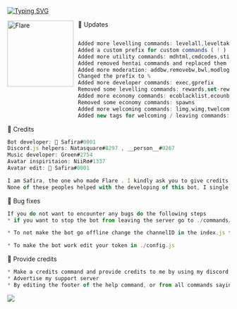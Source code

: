 [![Typing SVG](https://readme-typing-svg.herokuapp.com?color=F74B3C&lines=Introducing+Flare;The+best+discord+bot;Made+by+Safira)](https://git.io/typing-svg)


<img width="150" height="150" align="left" style="float: left; margin: 0 10px 0 0;" alt="Flare" src="https://cdn.discordapp.com/attachments/933455205230592010/965296609426559086/unknown.png"> 







































🚀 Updates
```js

Added more levelling commands: levelall,leveltakeall,levelrole,takelevelrole,xpall,xptakeall,xprole,takexprole
Added a custom prefix for custom commands ( ! )
Added more utility commands: mdhtml,cmdcodes,stickyadd,stickydelete,stickies,remind-me,remind-channel,nameme,password,urban,http,bug,math,source
Added removed hentai commands and replaced them with actual nsfw
Added more moderation: addbw,removebw,bwl,modlog
Changed the prefix to %
Added more developer commands: exec,gprefix
Removed some levelling commands: rewards,set-reward
Added more economy commands: ecoblacklist,ecounblacklist,economy
Removed some economy commands: spawns
Added more welcoming commands: limg,wimg,twelcome,tgoodbye,wcodes
Added new tags for welcoming / leaving commands: <owner>,<owner.tag>,<owner.id>,<owner.mention>,<author.id>,<user.age>,<owner.age>,<server.age>,<join.time,<leave.time> - Displays leaving time ( only works in the leave message )
```


🚀 Credits
```js
Bot developer: 🌺 Safira#0001
Discord.js helpers: Natasquare#8297 , __person__#0267
Music developer: Green#2754
Avatar inspiritaion: NiiRσ#1337
Avatar edit: 🌺 Safira#0001

I am Safira, the one who made Flare . I kindly ask you to give credits to Natasquare , Person , Me and green
None of these peoples helped with the developing of this bot, I single handedly coded this bot from scratch. The music codes are edited by me, but made by green. Discord.js codes are made by Natasquare and Person
```

🚀 Bug fixes
```js
If you do not want to encounter any bugs do the following steps
* if you want to stop the bot from leaving the server go to ./commands/developer/bot leaves the server ( delete if wanted ).js, and delete that file IF you don't want to have the 30 members or more limit

* To not make the bot go offline change the channelID in the index.js from the ready event, you can find this by scrolling down in the index.js file

* To make the bot work edit your token in ./config.js
```

🚀 Provide credits
```js
* Make a credits command and provide credits to me by using my discord tag or my github repo
* Advertise my support server
* By editing the footer of the help command, or from all commands saying " Made by 🌺 Safira#0001 "
```


![](https://cdn.discordapp.com/attachments/933455205230592010/965300990221906010/Flare.gif)


